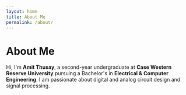 ```yaml
---
layout: home
title: About Me
permalink: /about/
---
```


# About Me

Hi, I'm **Amit Thusay**, a second-year undergraduate at **Case Western Reserve University** pursuing a Bachelor's in **Electrical & Computer Engineering**. I am passionate about digital and analog circuit design and signal processing.